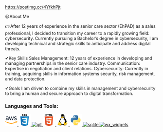 https://postimg.cc/4YfkhPjt

😃About Me

👉After 12 years of experience in the senior care sector (EhPAD) as a sales professional, I decided to transition my career to a rapidly growing field: cybersecurity.
Currently pursuing a Bachelor’s degree in cybersecurity, I am developing technical and strategic skills to anticipate and address digital threats.

✔Key Skills
Sales Management: 12 years of experience in developing and managing partnerships in the senior care industry.
Communication: Expertise in negotiation and client relations.
Cybersecurity: Currently in training, acquiring skills in information systems security, risk management, and data protection.


✔Goals
I am driven to combine my skills in management and cybersecurity to bring a human and secure approach to digital transformation.

<h3 align="left">Languages and Tools:</h3>
<p align="left"> <a href="https://aws.amazon.com" target="_blank" rel="noreferrer"> <img src="https://raw.githubusercontent.com/devicons/devicon/master/icons/amazonwebservices/amazonwebservices-original-wordmark.svg" alt="aws" width="40" height="40"/> </a> <a href="https://www.w3schools.com/css/" target="_blank" rel="noreferrer"> <img src="https://raw.githubusercontent.com/devicons/devicon/master/icons/css3/css3-original-wordmark.svg" alt="css3" width="40" height="40"/> </a> <a href="https://git-scm.com/" target="_blank" rel="noreferrer"> <img src="https://www.vectorlogo.zone/logos/git-scm/git-scm-icon.svg" alt="git" width="40" height="40"/> </a> <a href="https://www.w3.org/html/" target="_blank" rel="noreferrer"> <img src="https://raw.githubusercontent.com/devicons/devicon/master/icons/html5/html5-original-wordmark.svg" alt="html5" width="40" height="40"/> </a> <a href="https://www.linux.org/" target="_blank" rel="noreferrer"> <img src="https://raw.githubusercontent.com/devicons/devicon/master/icons/linux/linux-original.svg" alt="linux" width="40" height="40"/> </a> <a href="https://www.python.org" target="_blank" rel="noreferrer"> <img src="https://raw.githubusercontent.com/devicons/devicon/master/icons/python/python-original.svg" alt="python" width="40" height="40"/> </a> <a href="https://www.sqlite.org/" target="_blank" rel="noreferrer"> <img src="https://www.vectorlogo.zone/logos/sqlite/sqlite-icon.svg" alt="sqlite" width="40" height="40"/> </a> <a href="https://www.wxwidgets.org/" target="_blank" rel="noreferrer">
  <img src="https://upload.wikimedia.org/wikipedia/commons/b/bb/WxWidgets.svg" alt="wx_widgets" width="40" height="40"/> </a> </p>


